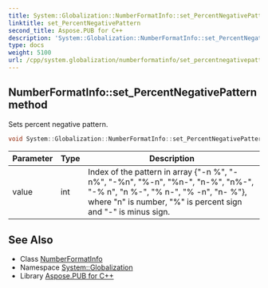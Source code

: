 ```yaml
---
title: System::Globalization::NumberFormatInfo::set_PercentNegativePattern method
linktitle: set_PercentNegativePattern
second_title: Aspose.PUB for C++
description: 'System::Globalization::NumberFormatInfo::set_PercentNegativePattern method. Sets percent negative pattern in C++.'
type: docs
weight: 5100
url: /cpp/system.globalization/numberformatinfo/set_percentnegativepattern/
---
```

## NumberFormatInfo::set_PercentNegativePattern method


Sets percent negative pattern.

```cpp
void System::Globalization::NumberFormatInfo::set_PercentNegativePattern(int value)
```


| Parameter | Type | Description |
| --- | --- | --- |
| value | int | Index of the pattern in array {"-n %", "-n%", "-%n", "%-n", "%n-", "n-%", "n%-", "-% n", "n %-", "% n-", "% -n", "n- %"}, where "n" is number, "%" is percent sign and "-" is minus sign. |

## See Also

* Class [NumberFormatInfo](../)
* Namespace [System::Globalization](../../)
* Library [Aspose.PUB for C++](../../../)
